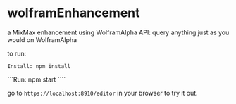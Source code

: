# wolframEnhancement
a MixMax enhancement using WolframAlpha API:
query anything just as you would on WolframAlpha

to run:

```Install: npm install```

```Run: npm start ````

go to ```https://localhost:8910/editor``` in your browser to try it out.

